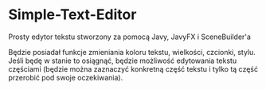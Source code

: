 # Simple-Text-Editor
Prosty edytor tekstu stworzony za pomocą Javy, JavyFX i SceneBuilder'a

Będzie posiadał funkcje zmieniania koloru tekstu, wielkości, czcionki, stylu. Jeśli będę w stanie to osiągnąć, będzie możliwość edytowania tekstu częściami (będzie można zaznaczyć konkretną część tekstu i tylko tą część przerobić pod swoje oczekiwania).
